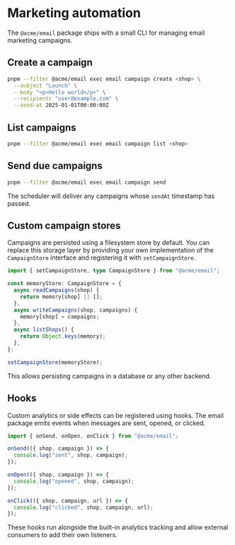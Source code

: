 # Marketing automation

The `@acme/email` package ships with a small CLI for managing email marketing campaigns.

## Create a campaign

```bash
pnpm --filter @acme/email exec email campaign create <shop> \
  --subject "Launch" \
  --body "<p>Hello world</p>" \
  --recipients "user@example.com" \
  --send-at 2025-01-01T00:00:00Z
```

## List campaigns

```bash
pnpm --filter @acme/email exec email campaign list <shop>
```

## Send due campaigns

```bash
pnpm --filter @acme/email exec email campaign send
```

The scheduler will deliver any campaigns whose `sendAt` timestamp has passed.

## Custom campaign stores

Campaigns are persisted using a filesystem store by default. You can replace
this storage layer by providing your own implementation of the `CampaignStore`
interface and registering it with `setCampaignStore`.

```ts
import { setCampaignStore, type CampaignStore } from "@acme/email";

const memoryStore: CampaignStore = {
  async readCampaigns(shop) {
    return memory[shop] || [];
  },
  async writeCampaigns(shop, campaigns) {
    memory[shop] = campaigns;
  },
  async listShops() {
    return Object.keys(memory);
  },
};

setCampaignStore(memoryStore);
```

This allows persisting campaigns in a database or any other backend.

## Hooks

Custom analytics or side effects can be registered using hooks. The email
package emits events when messages are sent, opened, or clicked.

```ts
import { onSend, onOpen, onClick } from "@acme/email";

onSend(({ shop, campaign }) => {
  console.log("sent", shop, campaign);
});

onOpen(({ shop, campaign }) => {
  console.log("opened", shop, campaign);
});

onClick(({ shop, campaign, url }) => {
  console.log("clicked", shop, campaign, url);
});
```

These hooks run alongside the built-in analytics tracking and allow external
consumers to add their own listeners.

